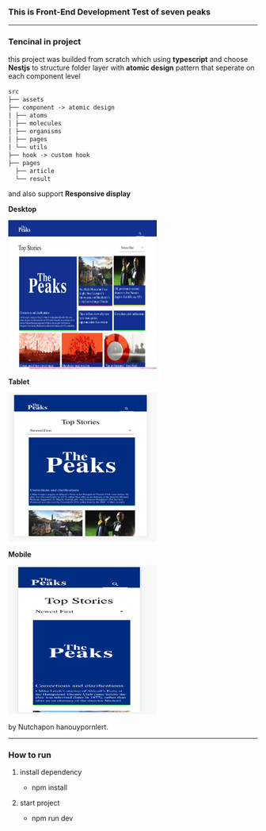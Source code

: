 ### This is **Front-End Development Test** of seven peaks

---

### Tencinal in project

this project was builded from scratch which using **typescript** and choose **Nestjs** to structure folder layer with **atomic design** pattern that seperate on each component level

```
src
├── assets
├── component -> atomic design
│ ├── atoms
│ ├── molecules
│ ├── organisms
│ ├── pages
│ └── utils
├── hook -> custom hook
├── pages
  ├── article
  └── result
```

and also support **Responsive display**

**Desktop**

<img src='./public/desktop.png' width=300px height=300px>

**Tablet**

<img src='./public/tablet.png' width=300px height=300px>

**Mobile**

<img src='./public/mobile.png' width=300px height=300px>

by Nutchapon hanouypornlert.

---

### How to run

1. install dependency

   - npm install

2. start project

   - npm run dev
